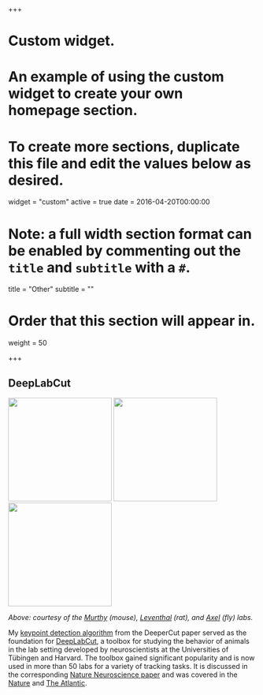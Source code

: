 +++
# Custom widget.
# An example of using the custom widget to create your own homepage section.
# To create more sections, duplicate this file and edit the values below as desired.
widget = "custom"
active = true
date = 2016-04-20T00:00:00

# Note: a full width section format can be enabled by commenting out the `title` and `subtitle` with a `#`.
title = "Other"
subtitle = ""

# Order that this section will appear in.
weight = 50

+++

## DeepLabCut

<p align="left">
<img src="/img/mouse.gif" style="display:inline;height:210px">
<img src="/img/fly.gif" style="display:inline;height:210px">
<img src="/img/rat-grasp.gif" style="display:inline;height:210px">
</p>

*Above: courtesy of the [Murthy](https://vnmurthylab.org/) (mouse), [Leventhal](http://leventhal.lab.medicine.umich.edu/) (rat), and [Axel](http://www.axellab.columbia.edu/home.php.html) (fly) labs.*

My [keypoint detection algorithm](https://github.com/eldar/pose-tensorflow) from the DeeperCut paper served as the foundation for [DeepLabCut](http://www.mousemotorlab.org/deeplabcut), a toolbox for studying the behavior of animals in the lab setting developed by neuroscientists at the Universities of Tübingen and Harvard. The toolbox gained significant popularity and is now used in more than 50 labs for a variety of tracking tasks. It is discussed in the corresponding [Nature Neuroscience paper](https://www.nature.com/articles/s41593-018-0209-y.epdf) and was covered in the [Nature](https://www.nature.com/articles/s41684-018-0164-y) and [The Atlantic](https://www.theatlantic.com/science/archive/2018/07/deeplabcut-tracking-animal-movements/564338).

